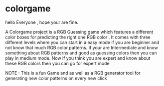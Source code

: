 # colorgame

hello Everyone , hope your are fine.

A Colorgame project is a RGB Guessing game which features a different color boxes for predicting the right one RGB color .
It comes with three different levels where you can start in a easy mode if you are beginner and not know that much RGB color patterns.
If your are Intermediate and know something about RGB patterns and good as guessing colors then you can play in medium mode.
Now if you think you are expert and know about these RGB colors then you can go for expert mode

NOTE  : This is a fun Game and as well as a RGB generator tool for generating new color patterns on every new click

